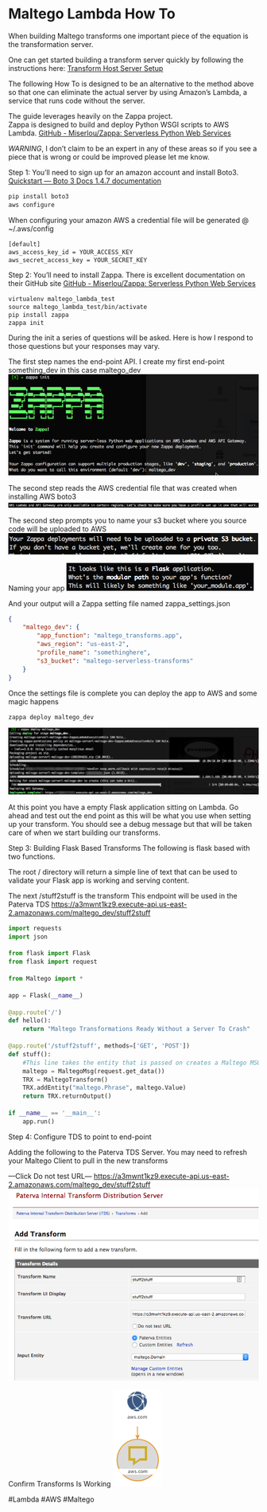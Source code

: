 # Maltego Lambda How To
When building Maltego transforms one important piece of the equation is the transformation server.

One can get started building a transform server quickly by following the instructions here:
[Transform Host Server Setup](https://docs.paterva.com/en/developer-portal/tds-transforms/transform-host-server-setup/)

The following How To is designed to be an alternative to the method above so that one can eliminate the actual server by using Amazon’s Lambda, a service that runs code without the server.

The guide leverages heavily on the Zappa project.  
Zappa is designed to build and deploy Python WSGI scripts to AWS Lambda.
[GitHub - Miserlou/Zappa: Serverless Python Web Services](https://github.com/Miserlou/Zappa)

*WARNING*, I don’t claim to be an expert in any of these areas so if you see a piece that is wrong or could be improved please let me know.

Step 1:  You’ll need to sign up for an amazon account and install Boto3.
[Quickstart — Boto 3 Docs 1.4.7 documentation](http://boto3.readthedocs.io/en/latest/guide/quickstart.html#installation)
``` py
pip install boto3
aws configure
```

When configuring your amazon AWS a credential file will be generated @ ~/.aws/config

``` text
[default]
aws_access_key_id = YOUR_ACCESS_KEY
aws_secret_access_key = YOUR_SECRET_KEY
```

Step 2:  You’ll need to install Zappa.  There is excellent documentation on their GitHub site
[GitHub - Miserlou/Zappa: Serverless Python Web Services](https://github.com/Miserlou/Zappa#initial-deployments)
``` text
virtualenv maltego_lambda_test
source maltego_lambda_test/bin/activate
pip install zappa
zappa init
```

During the init a series of questions will be asked.  Here is how I respond to those questions but your responses may vary.

The first step names the end-point API.  I create my first end-point something_dev in this case maltego_dev
![](/images/8045552B-5ECD-4EA0-85C1-86F4A0851CBF.png)

The second step reads the AWS credential file that was created when installing AWS boto3
![](/images/BAA28B24-C536-4000-8E65-469A8553092B.png)

The second step prompts you to name your s3 bucket where you source code will be uploaded to AWS
![](/images/A800D5A0-7F63-45DF-9443-6CFBE4441852.png)

Naming your app
![](/images/409B834B-B88F-4507-979F-FA6AF39502F5.png)



And your output will a Zappa setting file named zappa_settings.json

``` json
{
    "maltego_dev": {
        "app_function": "maltego_transforms.app",
        "aws_region": "us-east-2",
        "profile_name": "somethinghere",
        "s3_bucket": "maltego-serverless-transforms"
    }
}
```

Once the settings file is complete you can deploy the app to AWS and some magic happens
``` bash
zappa deploy maltego_dev
```

![](/images/241E8BF5-77F6-458C-8E35-B26848A4F739.png)

At this point you have a empty Flask application sitting on Lambda.  Go ahead and test out the end point as this will be what you use when setting up your transform.  You should see a debug message but that will be taken care of when we start building our transforms.

Step 3:  Building Flask Based Transforms
The following is flask based with two functions.  

The root / directory will return a simple line of text that can be used to validate your Flask app is working and serving content.

The next /stuff2stuff is the transform
This endpoint will be used in the Paterva TDS
https://a3mwnt1kz9.execute-api.us-east-2.amazonaws.com/maltego_dev/stuff2stuff

``` python
import requests
import json

from flask import Flask
from flask import request

from Maltego import *

app = Flask(__name__)

@app.route('/')
def hello():
	return "Maltego Transformations Ready Without a Server To Crash"

@app.route('/stuff2stuff', methods=['GET', 'POST'])
def stuff():
	#This line takes the entity that is passed on creates a Maltego MSG object so you can access the values
	maltego = MaltegoMsg(request.get_data()) 
	TRX = MaltegoTransform()
	TRX.addEntity("maltego.Phrase", maltego.Value)
	return TRX.returnOutput()

if __name__ == '__main__':
	app.run()
```

Step 4:  Configure TDS to point to end-point

Adding the following to the Paterva TDS Server.  You may need to refresh your Maltego Client to pull in the new transforms

—Click Do not test URL—
https://a3mwnt1kz9.execute-api.us-east-2.amazonaws.com/maltego_dev/stuff2stuff
![](/images/67177052-903E-40D4-925B-C56D75021969.png)

Confirm Transforms Is Working
![](/images/86DE640F-12D5-4110-ACA3-D3AC912C3FB3.png)




#Lambda
#AWS
#Maltego
